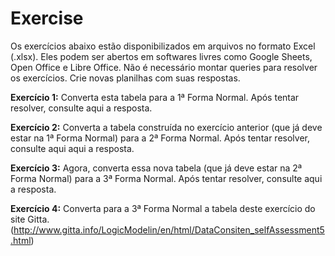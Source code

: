 # Exercise
Os exercícios abaixo estão disponibilizados em arquivos no formato Excel (.xlsx). Eles podem ser abertos em softwares livres como Google Sheets, Open Office e Libre Office. Não é necessário montar queries para resolver os exercícios. Crie novas planilhas com suas respostas.

**Exercício 1:**
Converta esta tabela para a 1ª Forma Normal. Após tentar resolver, consulte aqui a resposta.

**Exercício 2:**
Converta a tabela construída no exercício anterior (que já deve estar na 1ª Forma Normal) para a 2ª Forma Normal. Após tentar resolver, consulte aqui aqui a resposta.

**Exercício 3:**
Agora, converta essa nova tabela (que já deve estar na 2ª Forma Normal) para a 3ª Forma Normal. Após tentar resolver, consulte aqui a resposta.

**Exercício 4:**
Converta para a 3ª Forma Normal a tabela deste exercício do site Gitta.
(http://www.gitta.info/LogicModelin/en/html/DataConsiten_selfAssessment5.html)
